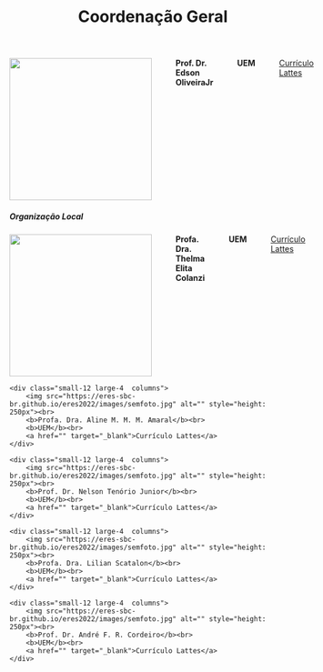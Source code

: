 ﻿---
layout: page-fullwidth
title: "Coordenação Geral"
subheadline: ""
permalink: "/coordenacao_geral/"
header:
   image_fullwidth: BannerERES2023.png
---

<div class="row">
    <div class="small-12 large-4  columns">
        <img src="https://eres-sbc-br.github.io/eres2022/images/edson.jpg" alt="" style="height: 250px"><br>
        <b>Prof. Dr. Edson OliveiraJr</b><br>
		<b>UEM</b><br>
		<a href="http://lattes.cnpq.br/8717980588591239" target="_blank">Currículo Lattes</a>
  </div>
</div>
  
  <h5><strong>Organização Local</strong></h5>

<div class="row">
	<div class="small-12 large-4  columns">
        <img src="https://eres-sbc-br.github.io/eres2022/images/semfoto.jpg" alt="" style="height: 250px"><br>
        <b>Profa. Dra. Thelma Elita Colanzi</b><br>
		<b>UEM</b><br>
		<a href="" target="_blank">Currículo Lattes</a>    
	</div>
	
	<div class="small-12 large-4  columns">
        <img src="https://eres-sbc-br.github.io/eres2022/images/semfoto.jpg" alt="" style="height: 250px"><br>
        <b>Profa. Dra. Aline M. M. M. Amaral</b><br>
		<b>UEM</b><br>
		<a href="" target="_blank">Currículo Lattes</a>    
	</div>

	<div class="small-12 large-4  columns">
        <img src="https://eres-sbc-br.github.io/eres2022/images/semfoto.jpg" alt="" style="height: 250px"><br>
        <b>Prof. Dr. Nelson Tenório Junior</b><br>
		<b>UEM</b><br>
		<a href="" target="_blank">Currículo Lattes</a>    
	</div>

	<div class="small-12 large-4  columns">
        <img src="https://eres-sbc-br.github.io/eres2022/images/semfoto.jpg" alt="" style="height: 250px"><br>
        <b>Profa. Dra. Lilian Scatalon</b><br>
		<b>UEM</b><br>
		<a href="" target="_blank">Currículo Lattes</a>    
	</div>

	<div class="small-12 large-4  columns">
        <img src="https://eres-sbc-br.github.io/eres2022/images/semfoto.jpg" alt="" style="height: 250px"><br>
        <b>Prof. Dr. André F. R. Cordeiro</b><br>
		<b>UEM</b><br>
		<a href="" target="_blank">Currículo Lattes</a>    
	</div>
</div>

